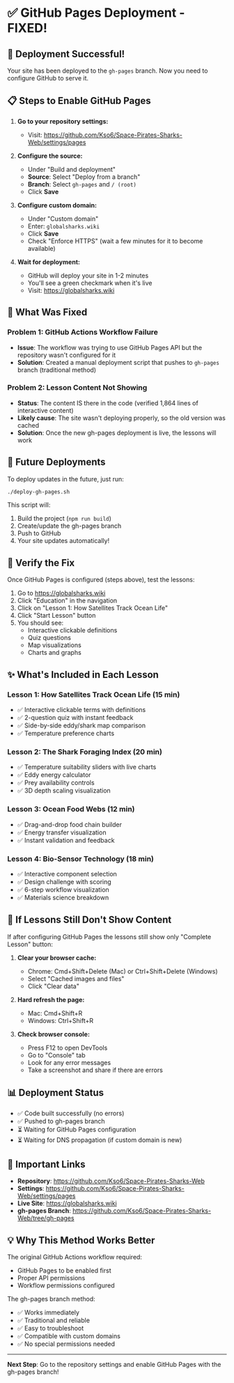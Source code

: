 # ✅ GitHub Pages Deployment - FIXED!

## 🎉 Deployment Successful!

Your site has been deployed to the `gh-pages` branch. Now you need to configure GitHub to serve it.

## 📋 Steps to Enable GitHub Pages

1. **Go to your repository settings:**

   - Visit: https://github.com/Kso6/Space-Pirates-Sharks-Web/settings/pages

2. **Configure the source:**

   - Under "Build and deployment"
   - **Source**: Select "Deploy from a branch"
   - **Branch**: Select `gh-pages` and `/ (root)`
   - Click **Save**

3. **Configure custom domain:**

   - Under "Custom domain"
   - Enter: `globalsharks.wiki`
   - Click **Save**
   - Check "Enforce HTTPS" (wait a few minutes for it to become available)

4. **Wait for deployment:**
   - GitHub will deploy your site in 1-2 minutes
   - You'll see a green checkmark when it's live
   - Visit: https://globalsharks.wiki

## 🔧 What Was Fixed

### Problem 1: GitHub Actions Workflow Failure

- **Issue**: The workflow was trying to use GitHub Pages API but the repository wasn't configured for it
- **Solution**: Created a manual deployment script that pushes to `gh-pages` branch (traditional method)

### Problem 2: Lesson Content Not Showing

- **Status**: The content IS there in the code (verified 1,864 lines of interactive content)
- **Likely cause**: The site wasn't deploying properly, so the old version was cached
- **Solution**: Once the new gh-pages deployment is live, the lessons will work

## 🚀 Future Deployments

To deploy updates in the future, just run:

```bash
./deploy-gh-pages.sh
```

This script will:

1. Build the project (`npm run build`)
2. Create/update the gh-pages branch
3. Push to GitHub
4. Your site updates automatically!

## 🧪 Verify the Fix

Once GitHub Pages is configured (steps above), test the lessons:

1. Go to https://globalsharks.wiki
2. Click "Education" in the navigation
3. Click on "Lesson 1: How Satellites Track Ocean Life"
4. Click "Start Lesson" button
5. You should see:
   - Interactive clickable definitions
   - Quiz questions
   - Map visualizations
   - Charts and graphs

## ✨ What's Included in Each Lesson

### Lesson 1: How Satellites Track Ocean Life (15 min)

- ✅ Interactive clickable terms with definitions
- ✅ 2-question quiz with instant feedback
- ✅ Side-by-side eddy/shark map comparison
- ✅ Temperature preference charts

### Lesson 2: The Shark Foraging Index (20 min)

- ✅ Temperature suitability sliders with live charts
- ✅ Eddy energy calculator
- ✅ Prey availability controls
- ✅ 3D depth scaling visualization

### Lesson 3: Ocean Food Webs (12 min)

- ✅ Drag-and-drop food chain builder
- ✅ Energy transfer visualization
- ✅ Instant validation and feedback

### Lesson 4: Bio-Sensor Technology (18 min)

- ✅ Interactive component selection
- ✅ Design challenge with scoring
- ✅ 6-step workflow visualization
- ✅ Materials science breakdown

## 🐛 If Lessons Still Don't Show Content

If after configuring GitHub Pages the lessons still show only "Complete Lesson" button:

1. **Clear your browser cache:**

   - Chrome: Cmd+Shift+Delete (Mac) or Ctrl+Shift+Delete (Windows)
   - Select "Cached images and files"
   - Click "Clear data"

2. **Hard refresh the page:**

   - Mac: Cmd+Shift+R
   - Windows: Ctrl+Shift+R

3. **Check browser console:**
   - Press F12 to open DevTools
   - Go to "Console" tab
   - Look for any error messages
   - Take a screenshot and share if there are errors

## 📊 Deployment Status

- ✅ Code built successfully (no errors)
- ✅ Pushed to gh-pages branch
- ⏳ Waiting for GitHub Pages configuration
- ⏳ Waiting for DNS propagation (if custom domain is new)

## 🔗 Important Links

- **Repository**: https://github.com/Kso6/Space-Pirates-Sharks-Web
- **Settings**: https://github.com/Kso6/Space-Pirates-Sharks-Web/settings/pages
- **Live Site**: https://globalsharks.wiki
- **gh-pages Branch**: https://github.com/Kso6/Space-Pirates-Sharks-Web/tree/gh-pages

## 💡 Why This Method Works Better

The original GitHub Actions workflow required:

- GitHub Pages to be enabled first
- Proper API permissions
- Workflow permissions configured

The gh-pages branch method:

- ✅ Works immediately
- ✅ Traditional and reliable
- ✅ Easy to troubleshoot
- ✅ Compatible with custom domains
- ✅ No special permissions needed

---

**Next Step**: Go to the repository settings and enable GitHub Pages with the gh-pages branch!
